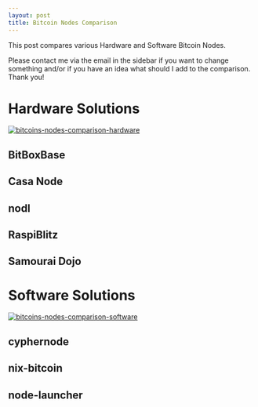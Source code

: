 ```yaml
---
layout: post
title: Bitcoin Nodes Comparison
---
```


This post compares various Hardware and Software Bitcoin Nodes.

Please contact me via the email in the sidebar if you want to change something and/or if you have an idea what should I add to the comparison. Thank you!


# Hardware Solutions

[![bitcoins-nodes-comparison-hardware](/assets/bitcoin-nodes-comparison-hardware.png)](/assets/bitcoin-nodes-comparison-hardware.png)

## BitBoxBase

## Casa Node

## nodl

## RaspiBlitz

## Samourai Dojo


# Software Solutions

[![bitcoins-nodes-comparison-software](/assets/bitcoin-nodes-comparison-hardware.png)](/assets/bitcoin-nodes-comparison-software.png)

## cyphernode

## nix-bitcoin

## node-launcher


